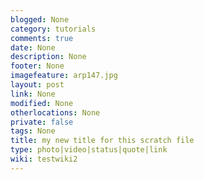 ```yaml
---
blogged: None
category: tutorials
comments: true
date: None
description: None
footer: None
imagefeature: arp147.jpg
layout: post
link: None
modified: None
otherlocations: None
private: false
tags: None
title: my new title for this scratch file
type: photo|video|status|quote|link
wiki: testwiki2
---
```

<!--summary-->